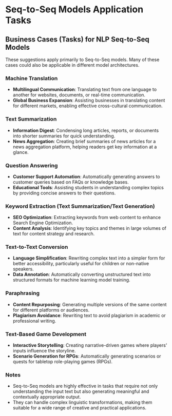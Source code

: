 # Seq-to-Seq Models Application Tasks

## Business Cases (Tasks) for NLP Seq-to-Seq Models
These suggestions apply primarily to Seq-to-Seq models. Many of these cases could also be applicable in different model architectures.

### Machine Translation
- **Multilingual Communication**: Translating text from one language to another for websites, documents, or real-time communication.
- **Global Business Expansion**: Assisting businesses in translating content for different markets, enabling effective cross-cultural communication.

### Text Summarization
- **Information Digest**: Condensing long articles, reports, or documents into shorter summaries for quick understanding.
- **News Aggregation**: Creating brief summaries of news articles for a news aggregation platform, helping readers get key information at a glance.

### Question Answering
- **Customer Support Automation**: Automatically generating answers to customer queries based on FAQs or knowledge bases.
- **Educational Tools**: Assisting students in understanding complex topics by providing concise answers to their questions.

### Keyword Extraction (Text Summarization/Text Generation)
- **SEO Optimization**: Extracting keywords from web content to enhance Search Engine Optimization.
- **Content Analysis**: Identifying key topics and themes in large volumes of text for content strategy and research.

### Text-to-Text Conversion
- **Language Simplification**: Rewriting complex text into a simpler form for better accessibility, particularly useful for children or non-native speakers.
- **Data Annotation**: Automatically converting unstructured text into structured formats for machine learning model training.

### Paraphrasing
- **Content Repurposing**: Generating multiple versions of the same content for different platforms or audiences.
- **Plagiarism Avoidance**: Rewriting text to avoid plagiarism in academic or professional writing.

### Text-Based Game Development
- **Interactive Storytelling**: Creating narrative-driven games where players' inputs influence the storyline.
- **Scenario Generation for RPGs**: Automatically generating scenarios or quests for tabletop role-playing games (RPGs).

### Notes
- Seq-to-Seq models are highly effective in tasks that require not only understanding the input text but also generating meaningful and contextually appropriate output.
- They can handle complex linguistic transformations, making them suitable for a wide range of creative and practical applications.
